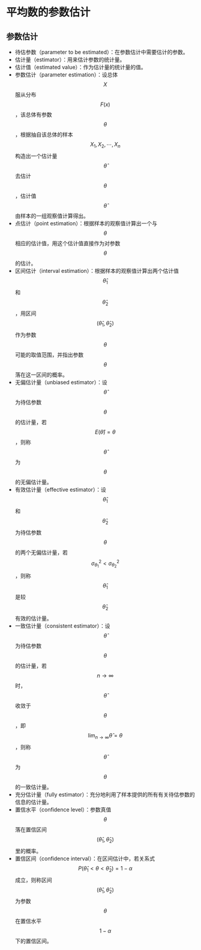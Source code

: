 # 平均数的参数估计

## 参数估计

- 待估参数（parameter to be estimated）：在参数估计中需要估计的参数。
- 估计量（estimator）：用来估计参数的统计量。
- 估计值（estimated value）：作为估计量的统计量的值。
- 参数估计（parameter estimation）：设总体 $$X$$ 服从分布 $$F(x)$$ ，该总体有参数 $$\theta$$ ，根据抽自该总体的样本 $$X_1,X_2,\cdots,X_n$$ 构造出一个估计量 $$\hat{\theta}$$ 去估计 $$\theta$$ ，估计值 $$\hat{\theta}$$ 由样本的一组观察值计算得出。
- 点估计（point estimation）：根据样本的观察值计算出一个与 $$\theta$$ 相应的估计值，用这个估计值直接作为对参数 $$\theta$$ 的估计。
- 区间估计（interval estimation）：根据样本的观察值计算出两个估计值 $$\hat{\theta}_1$$ 和 $$\hat{\theta}_2$$ ，用区间 $$(\hat{\theta}_1, \hat{\theta}_2)$$ 作为参数 $${\theta}$$ 可能的取值范围，并指出参数 $$\theta$$ 落在这一区间的概率。
- 无偏估计量（unbiased estimator）：设 $$\hat{\theta}$$ 为待估参数 $$\theta$$ 的估计量，若 $$E(\hat{\theta})=\theta$$ ，则称 $$\hat{\theta}$$ 为 $$\theta$$ 的无偏估计量。
- 有效估计量（effective estimator）：设 $$\hat{\theta}_1$$ 和 $$\hat{\theta}_2$$ 为待估参数 $$\theta$$ 的两个无偏估计量，若 $$\sigma_{\theta_1}^2\lt\sigma_{\theta_2}^2$$ ，则称 $$\hat{\theta}_1$$是较 $$\hat{\theta}_2$$ 有效的估计量。
- 一致估计量（consistent estimator）：设 $$\hat{\theta}$$ 为待估参数 $$\theta$$ 的估计量，若 $$n\to\infty$$ 时，$$\hat{\theta}$$ 收敛于 $$\theta$$ ，即 $$\text{lim}_{n\to\infty}\hat{\theta}=\theta$$ ，则称 $$\hat{\theta}$$ 为 $$\theta$$ 的一致估计量。
- 充分估计量（fully estimator）：充分地利用了样本提供的所有有关待估参数的信息的估计量。
- 置信水平（confidence level）：参数真值 $$\theta$$ 落在置信区间 $$(\hat{\theta}_1,\hat{\theta}_2)$$ 里的概率。
- 置信区间（confidence interval）：在区间估计中，若关系式 $$P(\hat{\theta}_1\lt\theta\lt\hat{\theta}_2)=1-\alpha$$ 成立，则称区间 $$(\hat{\theta}_1,\hat{\theta}_2)$$ 为参数 $$\theta$$ 在置信水平 $$1-\alpha$$ 下的置信区间。
